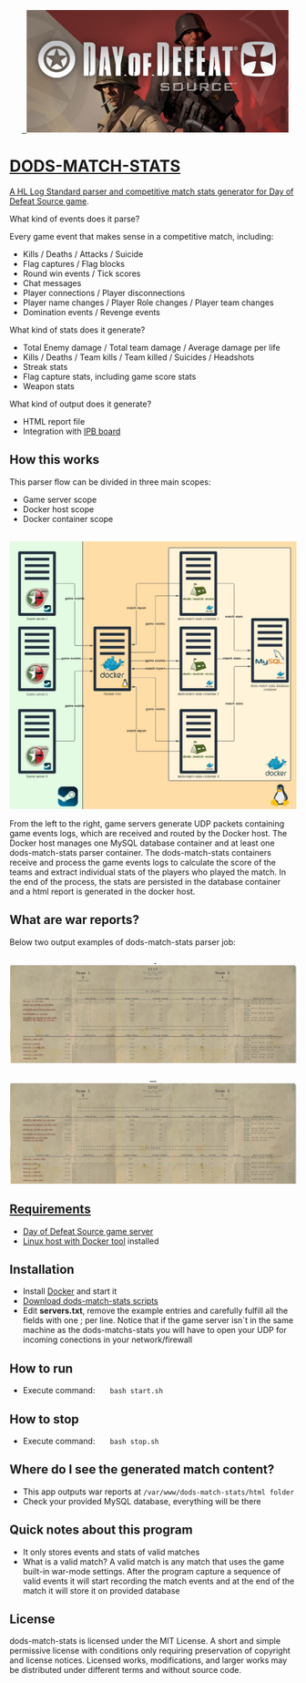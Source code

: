 <p align="center">
  <a href="https://store.steampowered.com/app/300/Day_of_Defeat_Source/">
  <img src="/assets/banner.jpg">
</p>

# DODS-MATCH-STATS
  A HL Log Standard parser and competitive match stats generator for [Day of Defeat Source game](https://store.steampowered.com/app/300/Day_of_Defeat_Source/).

  What kind of events does it parse?

  Every game event that makes sense in a competitive match, including:

  - Kills / Deaths / Attacks / Suicide
  - Flag captures / Flag blocks
  - Round win events / Tick scores
  - Chat messages
  - Player connections / Player disconnections 
  - Player name changes / Player Role changes / Player team changes 
  - Domination events / Revenge events

  What kind of stats does it generate?

  - Total Enemy damage / Total team damage / Average damage per life
  - Kills / Deaths / Team kills / Team killed / Suicides / Headshots
  - Streak stats
  - Flag capture stats, including game score stats
  - Weapon stats

  What kind of output does it generate?
  - HTML report file
  - Integration with [IPB board](https://invisioncommunity.com/files/)
  
## How this works
  This parser flow can be divided in three main scopes: 
  - Game server scope
  - Docker host scope
  - Docker container scope

<p align="center">
  <img src="/assets/flowchart.jpg">
  <figcaption>From the left to the right, game servers generate UDP packets containing game events logs, which are received and routed by the Docker host. The Docker host manages one MySQL database container and at least one dods-match-stats parser container. The dods-match-stats containers receive and process the game events logs to calculate the score of the teams and extract individual stats of the players who played the match. In the end of the process, the stats are persisted in the database container and a html report is generated in the docker host.</figcaption>
</p>

## What are war reports?
  Below two output examples of dods-match-stats parser job:

<p align="center">
  <a href="https://htmlpreview.github.io/?https://github.com/evandrosouza89/dods-match-stats/blob/master/assets/demo1.html">
  <img src="/assets/demo1.jpg">
</p>
  
  <p align="center">
  <a href="https://htmlpreview.github.io/?https://github.com/evandrosouza89/dods-match-stats/blob/master/assets/demo2.html">
  <img src="/assets/demo2.jpg">
</p>

## Requirements
  - Day of Defeat Source game server
  - Linux host with [Docker tool](https://www.docker.com/) installed
    
## Installation
  - Install [Docker](https://www.docker.com/) and start it
  - [Download dods-match-stats scripts](https://github.com/evandrosouza89/dods-match-stats/raw/master/assets/dods-match-stats.v1.0.zip)
  - Edit **servers.txt**, remove the example entries and carefully fulfill all the fields with one <game server ip>;<desired dods-match-stats port> per line. Notice that if the game server isn`t in the same machine as the dods-matchs-stats you will have to open your UDP <desired dods-match-stats port> for incoming conections in your network/firewall
  
## How to run
  - Execute command:
  ```
  bash start.sh
  ```
 
## How to stop
  - Execute command:
  ```
  bash stop.sh
  ``` 
 
## Where do I see the generated match content?
  - This app outputs war reports at ```/var/www/dods-match-stats/html folder```
  - Check your provided MySQL database, everything will be there
 
## Quick notes about this program
  - It only stores events and stats of valid matches
   
  - What is a valid match? A valid match is any match that uses the game built-in war-mode settings. After the program capture a sequence of valid events it will start recording the match events and at the end of the match it will store it on provided database
    
## License
  dods-match-stats is licensed under the MIT License. A short and simple permissive license with conditions only requiring preservation of copyright and license notices. Licensed works, modifications, and larger works may be distributed under different terms and without source code.

